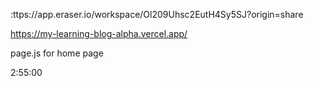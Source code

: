 :ttps://app.eraser.io/workspace/Ol209Uhsc2EutH4Sy5SJ?origin=share


https://my-learning-blog-alpha.vercel.app/


<!-- flowbite -->
<!-- https://www.youtube.com/watch?v=Zw8Wl1W0LW0&t=699s -->
<!-- 19:19 tailwind config js -->
<!-- 29:41 dark theme -->
<!-- 43:00 clark configuration -->
<!-- 1:27:00 mongodb  //documentation proper -->
<!-- 1:46:00 connect to clark webhooks -->
<!-- 2:09:00 create post ui protect as admin -->
<!-- 2:29:00 firbase as storage and upload image-->
<!-- 2:43:00 post functionalities -->
<!-- 2:55:00 article view page -->
<!-- 3:04:00 recent articles -->
<!-- 3:10:00 home page -->
page.js for home page


2:55:00
